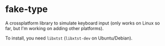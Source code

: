 # fake-type

A crossplatform library to simulate keyboard input (only works on Linux so far, but I'm working on adding other platforms).

To install, you need `libxtst` (`libxtst-dev` on Ubuntu/Debian).
